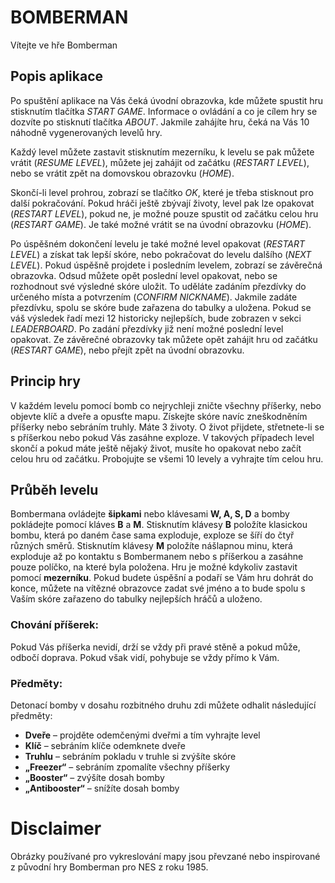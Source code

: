 # BOMBERMAN
Vítejte ve hře Bomberman
## Popis aplikace
Po spuštění aplikace na Vás čeká úvodní obrazovka, kde můžete spustit hru stisknutím tlačítka *START GAME*. Informace o ovládání a co je cílem hry se dozvíte po stisknutí tlačítka *ABOUT*. 
Jakmile zahájíte hru, čeká na Vás 10 náhodně vygenerovaných levelů hry.

Každý level můžete zastavit stisknutím mezerníku, k levelu se pak můžete vrátit (*RESUME LEVEL*), můžete jej zahájit od začátku (*RESTART LEVEL*), nebo se vrátit zpět na domovskou obrazovku (*HOME*).

Skončí-li level prohrou, zobrazí se tlačítko *OK*, které je třeba stisknout pro další pokračování. Pokud hráči ještě zbývají životy, level pak lze opakovat (*RESTART LEVEL*), pokud ne, je možné pouze spustit od začátku celou hru (*RESTART GAME*). Je také možné vrátit se na úvodní obrazovku (*HOME*).

Po úspěšném dokončení levelu je také možné level opakovat (*RESTART LEVEL*) a získat tak lepší skóre, nebo pokračovat do levelu dalšího (*NEXT LEVEL*). Pokud úspěšně projdete i posledním levelem, zobrazí se závěrečná obrazovka. Odsud můžete opět poslední level opakovat, nebo se rozhodnout své výsledné skóre uložit. To uděláte zadáním přezdívky do určeného místa a potvrzením (*CONFIRM NICKNAME*). Jakmile zadáte přezdívku, spolu se skóre bude zařazena do tabulky a uložena. Pokud se váš výsledek řadí mezi 12 historicky nejlepších, bude zobrazen v sekci *LEADERBOARD*. Po zadání přezdívky již není možné poslední level opakovat. Ze závěrečné obrazovky tak můžete opět zahájit hru od začátku (*RESTART GAME*), nebo přejít zpět na úvodní obrazovku.
## Princip hry
V každém levelu pomocí bomb co nejrychleji zničte všechny příšerky, nebo objevte klíč a dveře a opusťte mapu. Získejte skóre navíc zneškodněním příšerky nebo sebráním truhly.
Máte 3 životy. O život přijdete, střetnete-li se s příšerkou nebo pokud Vás zasáhne exploze. V takových případech level skončí a pokud máte ještě nějaký život, musíte ho opakovat nebo začít celou hru od začátku. Probojujte se všemi 10 levely a vyhrajte tím celou hru.
## Průběh levelu
Bombermana ovládejte **šipkami** nebo klávesami **W, A, S, D** a bomby pokládejte pomocí kláves **B** a **M**.
Stisknutím klávesy **B** položíte klasickou bombu, která po daném čase sama exploduje, exploze se šíří do čtyř různých směrů.
Stisknutím klávesy **M** položíte nášlapnou minu, která exploduje až po kontaktu s Bombermanem nebo s příšerkou a zasáhne pouze políčko, na které byla položena.
Hru je možné kdykoliv zastavit pomocí **mezerníku**.
Pokud budete úspěšní a podaří se Vám hru dohrát do konce, můžete na vítězné obrazovce zadat své jméno a to bude spolu s Vaším skóre zařazeno do tabulky nejlepších hráčů a uloženo.

### Chování příšerek:
Pokud Vás příšerka nevidí, drží se vždy při pravé stěně a pokud může, odbočí doprava. Pokud však vidí, pohybuje se vždy přímo k Vám.
### Předměty:
Detonací bomby v dosahu rozbitného druhu zdi můžete odhalit následující předměty:

- **Dveře** – projděte odemčenými dveřmi a tím vyhrajte level
- **Klíč** – sebráním klíče odemknete dveře
- **Truhlu** – sebráním pokladu v truhle si zvýšíte skóre
- **„Freezer“** – sebráním zpomalíte všechny příšerky
- **„Booster“** – zvýšíte dosah bomby
- **„Antibooster“** – snížíte dosah bomby

# Disclaimer
Obrázky používané pro vykreslování mapy jsou převzané nebo inspirované z původní hry Bomberman pro NES z roku 1985.
